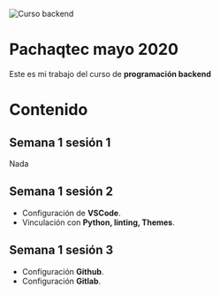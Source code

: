 ![Curso backend](https://www.pachaqtec.edu.pe/img/whatsappImage.png)
# Pachaqtec mayo 2020
Este es mi trabajo del curso de **programación backend**
# Contenido
## Semana 1 sesión 1
Nada
## Semana 1 sesión 2

 - Configuración de **VSCode**.
 - Vinculación con **Python, linting, Themes**.
## Semana 1 sesión 3
 - Configuración **Github**.
 - Configuración **Gitlab**.
